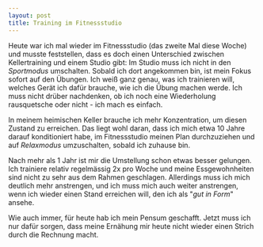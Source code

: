 ```yaml
---
layout: post
title: Training im Fitnessstudio
---
```

Heute war ich mal wieder im Fitnessstudio (das zweite Mal diese Woche)
und musste feststellen, dass es doch einen Unterschied zwischen
Kellertraining und einem Studio gibt: Im Studio muss ich nicht in den
*Sportmodus* umschalten. Sobald ich dort angekommen bin, ist mein Fokus
sofort auf den Übungen. Ich weiß ganz genau, was ich trainieren will,
welches Gerät ich dafür brauche, wie ich die Übung machen werde. Ich
muss nicht drüber nachdenken, ob ich noch eine Wiederholung rausquetsche
oder nicht - ich mach es einfach.

In meinem heimischen Keller brauche ich mehr Konzentration, um diesen
Zustand zu erreichen. Das liegt wohl daran, dass ich mich etwa 10 Jahre
darauf konditioniert habe, im Fitnessstudio meinen Plan durchzuziehen
und auf *Relaxmodus* umzuschalten, sobald ich zuhause bin.

Nach mehr als 1 Jahr ist mir die Umstellung schon etwas besser gelungen.
Ich trainiere relativ regelmässig 2x pro Woche und meine Essgewohnheiten
sind nicht zu sehr aus dem Rahmen geschlagen. Allerdings muss ich mich
deutlich mehr anstrengen, und ich muss mich auch weiter anstrengen, wenn
ich wieder einen Stand erreichen will, den ich als "*gut in Form*"
ansehe.

Wie auch immer, für heute hab ich mein Pensum geschafft. Jetzt muss ich
nur dafür sorgen, dass meine Ernähung mir heute nicht wieder einen
Strich durch die Rechnung macht.

